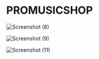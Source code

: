 # PROMUSICSHOP
![Screenshot (8)](https://user-images.githubusercontent.com/98313774/158060337-f012f5fc-4fff-4dc2-8334-66f4ea6a25f6.png)


![Screenshot (9)](https://user-images.githubusercontent.com/98313774/158060402-baf9784c-8e14-4979-81ac-205d1455a5d4.png)

![Screenshot (11)](https://user-images.githubusercontent.com/98313774/158060261-4dea7ade-88ac-4a4f-8155-4f0836e820dd.png)
